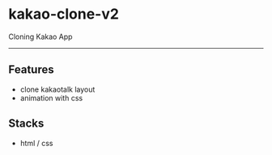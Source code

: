 # kakao-clone-v2

Cloning Kakao App

---

## Features

-   clone kakaotalk layout
-   animation with css

## Stacks

-   html / css

